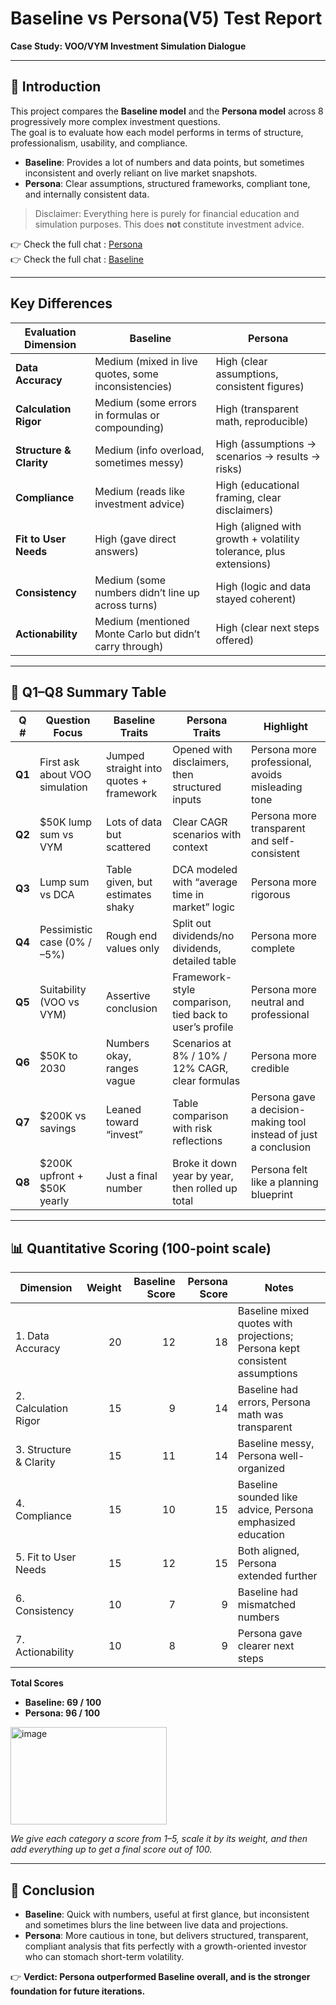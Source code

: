 # Baseline vs Persona(V5) Test Report  
**Case Study: VOO/VYM Investment Simulation Dialogue**

---

## 📌 Introduction

This project compares the **Baseline model** and the **Persona model** across 8 progressively more complex investment questions.  
The goal is to evaluate how each model performs in terms of structure, professionalism, usability, and compliance.

- **Baseline**: Provides a lot of numbers and data points, but sometimes inconsistent and overly reliant on live market snapshots.  
- **Persona**: Clear assumptions, structured frameworks, compliant tone, and internally consistent data.  

> Disclaimer: Everything here is purely for financial education and simulation purposes. This does **not** constitute investment advice.

👉 Check the full chat : [Persona](https://chatgpt.com/share/68b85b45-7fd0-8001-9ea2-6364c0ed6655)  
👉 Check the full chat : [Baseline](https://chatgpt.com/share/68b85b67-93e8-8001-8c4b-0706d54067cd)  

---

## Key Differences

| Evaluation Dimension | Baseline | Persona |
| -------------------- | -------- | ------- |
| **Data Accuracy**    | Medium (mixed in live quotes, some inconsistencies) | High (clear assumptions, consistent figures) |
| **Calculation Rigor** | Medium (some errors in formulas or compounding) | High (transparent math, reproducible) |
| **Structure & Clarity** | Medium (info overload, sometimes messy) | High (assumptions → scenarios → results → risks) |
| **Compliance**       | Medium (reads like investment advice) | High (educational framing, clear disclaimers) |
| **Fit to User Needs** | High (gave direct answers) | High (aligned with growth + volatility tolerance, plus extensions) |
| **Consistency**      | Medium (some numbers didn’t line up across turns) | High (logic and data stayed coherent) |
| **Actionability**    | Medium (mentioned Monte Carlo but didn’t carry through) | High (clear next steps offered) |

---

## 📑 Q1–Q8 Summary Table

| Q # | Question Focus | Baseline Traits | Persona Traits | Highlight |
|-----|----------------|-----------------|----------------|-----------|
| **Q1** | First ask about VOO simulation | Jumped straight into quotes + framework | Opened with disclaimers, then structured inputs | Persona more professional, avoids misleading tone |
| **Q2** | $50K lump sum vs VYM | Lots of data but scattered | Clear CAGR scenarios with context | Persona more transparent and self-consistent |
| **Q3** | Lump sum vs DCA | Table given, but estimates shaky | DCA modeled with “average time in market” logic | Persona more rigorous |
| **Q4** | Pessimistic case (0% / –5%) | Rough end values only | Split out dividends/no dividends, detailed table | Persona more complete |
| **Q5** | Suitability (VOO vs VYM) | Assertive conclusion | Framework-style comparison, tied back to user’s profile | Persona more neutral and professional |
| **Q6** | $50K to 2030 | Numbers okay, ranges vague | Scenarios at 8% / 10% / 12% CAGR, clear formulas | Persona more credible |
| **Q7** | $200K vs savings | Leaned toward “invest” | Table comparison with risk reflections | Persona gave a decision-making tool instead of just a conclusion |
| **Q8** | $200K upfront + $50K yearly | Just a final number | Broke it down year by year, then rolled up total | Persona felt like a planning blueprint |

---

## 📊 Quantitative Scoring (100-point scale)

| Dimension | Weight | Baseline Score | Persona Score | Notes |
|-----------|-------:|---------------:|--------------:|-------|
| 1. Data Accuracy | 20 | 12 | 18 | Baseline mixed quotes with projections; Persona kept consistent assumptions |
| 2. Calculation Rigor | 15 | 9 | 14 | Baseline had errors, Persona math was transparent |
| 3. Structure & Clarity | 15 | 11 | 14 | Baseline messy, Persona well-organized |
| 4. Compliance | 15 | 10 | 15 | Baseline sounded like advice, Persona emphasized education |
| 5. Fit to User Needs | 15 | 12 | 15 | Both aligned, Persona extended further |
| 6. Consistency | 10 | 7 | 9 | Baseline had mismatched numbers |
| 7. Actionability | 10 | 8 | 9 | Persona gave clearer next steps |

**Total Scores**  
- **Baseline: 69 / 100**  
- **Persona: 96 / 100**

<img width="250" height="156" alt="image" src="https://github.com/user-attachments/assets/345bf94c-19e0-4ef3-a49f-64ac7d736036" />

*We give each category a score from 1–5, scale it by its weight, and then add everything up to get a final score out of 100.*

---

## 📘 Conclusion

- **Baseline**: Quick with numbers, useful at first glance, but inconsistent and sometimes blurs the line between live data and projections.  
- **Persona**: More cautious in tone, but delivers structured, transparent, compliant analysis that fits perfectly with a growth-oriented investor who can stomach short-term volatility.  

👉 **Verdict: Persona outperformed Baseline overall, and is the stronger foundation for future iterations.**



